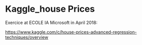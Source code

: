 # Kaggle_house Prices

Exercice at ECOLE IA Microsoft in April 2018:

https://www.kaggle.com/c/house-prices-advanced-regression-techniques/overview
